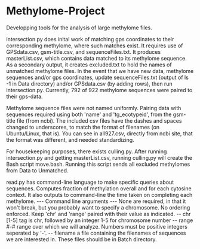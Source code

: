 # Methylome-Project
Developping tools for the analysis of large methylome files.

intersection.py does inital work of matching gps coordinates to their corresponding methylome, where such matches exist. It requires use of GPSdata.csv, gsm-title.csv, and sequenceFiles.txt. It produces masterList.csv, which contains data matched to its methylome sequence. As a secondary output, it creates excluded.txt to hold the names of unmatched methylome files.
In the event that we have new data, methylome sequences and/or gps coordinates, update sequenceFiles.txt (output of ls -1 in Data directory) and/or GPSdata.csv (by adding rows), then run intersection.py.
Currently, 792 of 922 methylome sequences were paired to their gps-data.

Methylome sequence files were not named uniformly. Pairing data with sequences required using both 'name' and 'tg_ecotypeid', from the gsm-title file (from ncbi).
The included csv files have the dashes and spaces changed to underscores, to match the format of filenames (on Ubuntu/Linux, that is). You can see in all927.csv, directly from ncbi site, that the format was different, and needed standardizing.

For housekeeping purposes, there exists culling.py. After running intersection.py and getting masterList.csv, running culling.py will create the Bash script move.bash. Running this script sends all excluded methylomes from Data to Unmatched.

read.py has command-line language to make specific queries about sequences. Computes fraction of methylation overall and for each cytosine context. It also outputs to command-line the time taken on completing each methylome.
--- Command line arguments ---
None are required, in that it won't break, but you probably want to specify a chromosome. No ordering enforced.
Keep 'chr' and 'range' paired with their value as indicated.
-- chr [1-5]    tag is chr, followed by an integer 1-5 for chromosome number
-- range #-#    range over which we will analyze. Numbers must be positive integers seperated by '-'.
-- filename     a file containing the filenames of sequences we are interested in. These files should be in Batch directory.

